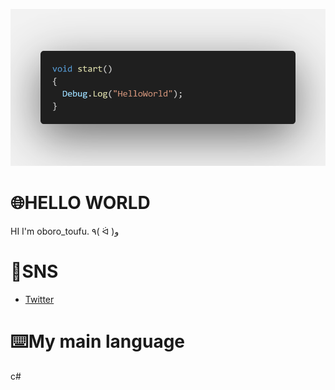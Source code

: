 ![banner](code.png)

# 🌐HELLO WORLD
HI I'm oboro_toufu.
٩( ᐛ )و

# 👾SNS
* [Twitter]([https://twitter.com/Toufu_studio])



# ⌨️My main language
c#
